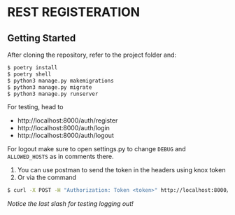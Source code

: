 # REST REGISTERATION

## Getting Started

After cloning the repository, refer to the project folder and:

```sh
$ poetry install
$ poetry shell
$ python3 manage.py makemigrations
$ python3 manage.py migrate
$ python3 manage.py runserver
```

For testing, head to 
* http://localhost:8000/auth/register
* http://localhost:8000/auth/login
* http://localhost:8000/auth/logout

For logout make sure to open settings.py to change `DEBUG` and `ALLOWED_HOSTS` as in comments there.

1. You can use postman to send the token in the headers using knox token
2. Or via the command
```sh
$ curl -X POST -H "Authorization: Token <token>" http://localhost:8000/auth/logout/
```

_Notice the last slash for testing logging out!_